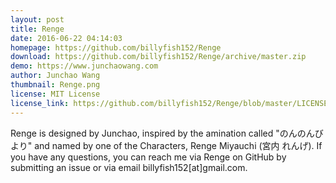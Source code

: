 ```yaml
---
layout: post
title: Renge
date: 2016-06-22 04:14:03
homepage: https://github.com/billyfish152/Renge
download: https://github.com/billyfish152/Renge/archive/master.zip
demo: https://www.junchaowang.com
author: Junchao Wang
thumbnail: Renge.png
license: MIT License
license_link: https://github.com/billyfish152/Renge/blob/master/LICENSE.md
---
```


Renge is designed by Junchao, inspired by the amination called "のんのんびより" and named by one of the Characters, Renge Miyauchi (宮内 れんげ). If you have any questions, you can reach me via Renge on GitHub by submitting an issue or via email billyfish152[at]gmail.com.
